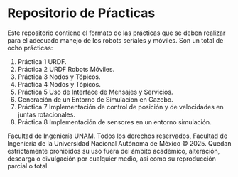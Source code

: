 # Repositorio de Pŕacticas

Este repositorio contiene el formato de las prácticas que se deben realizar para el adecuado manejo de los robots seriales y móviles. Son un total de ocho prácticas:

1. Práctica 1 URDF.
2. Práctica 2 URDF Robots Móviles.
3. Práctica 3 Nodos y Tópicos.
4. Práctica 4 Nodos y Tópicos.
5. Práctica 5 Uso de Interface de Mensajes y Servicios.
6. Generación de un Entorno de Simulacion en Gazebo.
7. Práctica 7 Implementación de control de posición y de velocidades en juntas rotacionales.
8. Práctica 8 Implementación de sensores en un entorno simulación.

Facultad de Ingeniería UNAM. Todos los derechos reservados, Facultad de Ingeniería de la Universidad Nacional Autónoma de México © 2025. Quedan estrictamente prohibidos su uso fuera del ámbito académico, alteración, descarga o divulgación por cualquier medio, así como su reproducción parcial o total.

   
